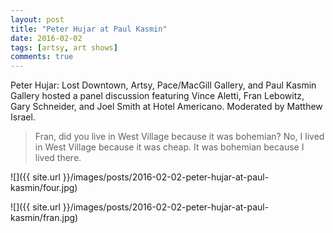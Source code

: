 ```yaml
---
layout: post
title: "Peter Hujar at Paul Kasmin"
date: 2016-02-02
tags: [artsy, art shows]
comments: true
---
```

Peter Hujar: Lost Downtown, Artsy, Pace/MacGill Gallery, and Paul Kasmin Gallery hosted a panel discussion featuring Vince Aletti, Fran Lebowitz, Gary Schneider, and Joel Smith at Hotel Americano. Moderated by Matthew Israel.

> Fran, did you live in West Village because it was bohemian?
> No, I lived in West Village because it was cheap. It was bohemian because I lived there.

![]({{ site.url }}/images/posts/2016-02-02-peter-hujar-at-paul-kasmin/four.jpg)

![]({{ site.url }}/images/posts/2016-02-02-peter-hujar-at-paul-kasmin/fran.jpg)

